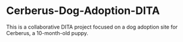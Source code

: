 # Cerberus-Dog-Adoption-DITA
This is a collaborative DITA project focused on a dog adoption site for Cerberus, a 10-month-old puppy.
